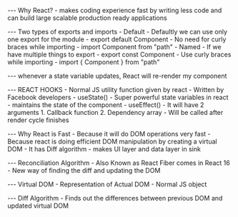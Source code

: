 --- Why React? - makes coding experience fast by writing less code and can build large scalable production ready applications

--- Two types of exports and imports
    - Default - Defaultly we can use only one export for the module - export default Component
              - No need for curly braces while importing - import Component from "path"
    - Named - If we have multiple things to export - export const Component
            - Use curly braces while importing - import { Component } from "path"


--- whenever a state variable updates, React will re-render my component

--- REACT HOOKS
    - Normal JS utility function given by react - Written by Facebook developers
    - useState() - Super powerful state variables in react
                 - maintains the state of the component
    - useEffect() - It will have 2 arguments
                        1. Callback function
                        2. Dependency array
                  - Will be called after render cycle finishes


--- Why React is Fast - Because it will do DOM operations very fast
                     - Because react is doing efficient DOM manipulation by creating a virtual DOM
                     - It has Diff algorithm
                     - makes UI layer and data layer in sink

--- Reconciliation Algorithm
    - Also Known as React Fiber comes in React 16
    - New way of finding the diff and updating the DOM

--- Virtual DOM - Representation of Actual DOM - Normal JS object

--- Diff Algorithm - Finds out the differences between previous DOM and updated virtual DOM

